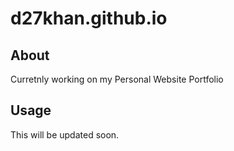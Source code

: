 # d27khan.github.io
## About

Curretnly working on my Personal Website Portfolio

## Usage

This will be updated soon.

